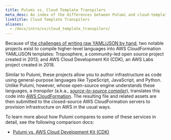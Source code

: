 ```yaml
---
title: Pulumi vs. Cloud Template Transpilers
meta_desc: An index of the differences between Pulumi and cloud-template transpiler solutions like AWS Cloud Development Kit (CDK) and Troposphere.
linktitle: Cloud Template Transpilers
aliases:
  - /docs/intro/vs/cloud_template_transpilers/
---
```


Because of [the challenges of writing raw YAML/JSON by hand](/docs/intro/vs/cloud-templates), two notable
projects exist to compile higher-level languages into AWS CloudFormation YAML/JSON templates: Troposphere, a community-led open source project created in 2013; and AWS Cloud Development Kit (CDK), an AWS Labs project created in 2018.

Similar to Pulumi, these projects allow you to author infrastructure as code using general-purpose languages like TypeScript,
JavaScript, and Python. Unlike Pulumi, however, whose open-source engine understands these languages, a _transpiler_
(a.k.a., [_source-to-source compiler_](https://en.wikipedia.org/wiki/Source-to-source_compiler)), translates this code
into [AWS CloudFormation](/docs/intro/vs/cloud-templates/cloudformation/). The resulting file and related assets are then submitted to the closed-source AWS CloudFormation servers to provision infrastructure on AWS in the usual ways.

To learn more about how Pulumi compares to some of these services in detail, see the following comparison docs:

* [Pulumi vs. AWS Cloud Development Kit (CDK)](/docs/intro/vs/cloud-template-transpilers/aws-cdk)
